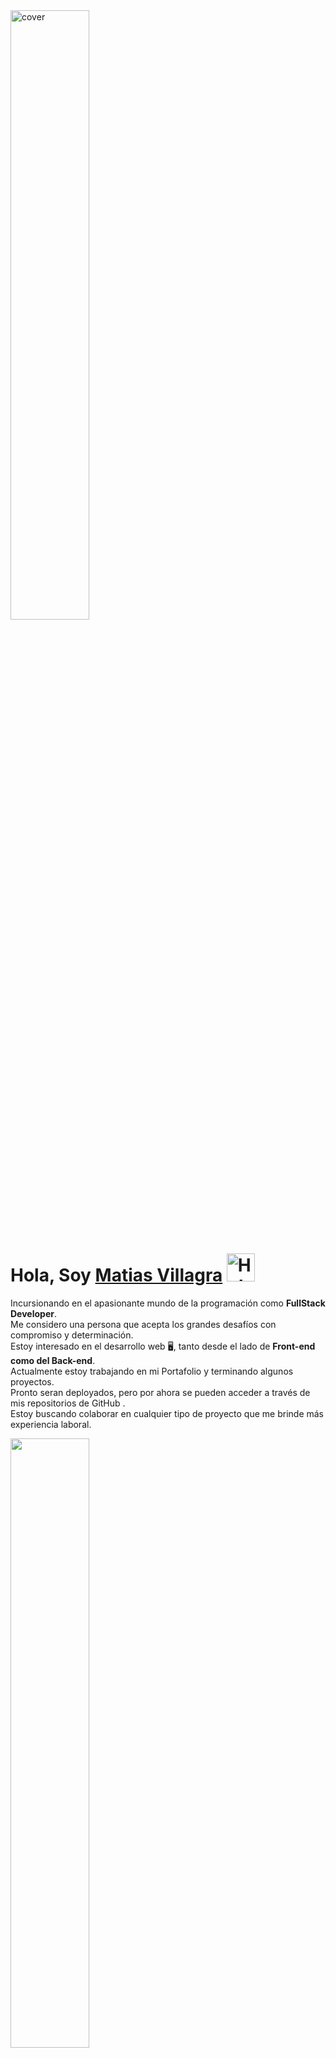<div>
<img width="50%" height = "50%" src="https://www.wingstechsolutions.com/wp-content/uploads/2022/03/full-stack-development.gif" alt="cover" />
</div>

# **Hola, Soy [Matias Villagra](https://www.linkedin.com/in/matias-villagra-067955248/)** <img width="45" src="https://user-images.githubusercontent.com/76783198/182454378-115c3a2e-50cc-490e-85f0-fbdfab7f36ba.gif" alt="Hola">

Incursionando en el apasionante mundo de la programación como **FullStack Developer**.<br>
Me considero una persona que acepta los grandes desafíos con compromiso y determinación.<br>
Estoy interesado en el desarrollo web 🖥️, tanto desde el lado de **Front-end como del Back-end**.<br>
Actualmente estoy trabajando en mi Portafolio y terminando algunos proyectos. <br>
Pronto seran deployados, pero por ahora se pueden acceder a través de mis repositorios de GitHub . <br>
Estoy buscando colaborar en cualquier tipo de proyecto que me brinde más experiencia laboral. <br>

<div >
    <img width="50%" height="50%" src="https://www.fullstacktechnology.com/wp-content/uploads/2020/10/web_development_2.gif"/>
</div> 
</br>

## **Lenguajes y herramientas** <img src = "https://media2.giphy.com/media/QssGEmpkyEOhBCb7e1/giphy.gif?cid=ecf05e47a0n3gi1bfqntqmob8g9aid1oyj2wr3ds3mg700bl&rid=giphy.gif" width = 32px>
<img width ='60px' src ='https://raw.githubusercontent.com/rahulbanerjee26/githubAboutMeGenerator/main/icons/reactjs.svg'> 
<img width ='60px' src ='https://raw.githubusercontent.com/rahulbanerjee26/githubAboutMeGenerator/main/icons/javascript.svg'> 
<img width ='60px' src ='https://raw.githubusercontent.com/rahulbanerjee26/githubAboutMeGenerator/main/icons/css.svg'> 
<img width ='60px' src ='https://raw.githubusercontent.com/rahulbanerjee26/githubAboutMeGenerator/main/icons/express.svg'>
<img width ='60px' src ='https://raw.githubusercontent.com/rahulbanerjee26/githubAboutMeGenerator/main/icons/git.svg'> 
<img width ='60px' src ='https://raw.githubusercontent.com/rahulbanerjee26/githubAboutMeGenerator/main/icons/github.svg'> 
<img width ='60px' src ='https://raw.githubusercontent.com/rahulbanerjee26/githubAboutMeGenerator/main/icons/html.svg'> 
<img width ='60px' src ='https://raw.githubusercontent.com/rahulbanerjee26/githubAboutMeGenerator/main/icons/postman.svg'> 
<img width ='60px' src ='https://raw.githubusercontent.com/rahulbanerjee26/githubAboutMeGenerator/main/icons/redux.svg'> 
<img width ='60px' src ='https://raw.githubusercontent.com/rahulbanerjee26/githubAboutMeGenerator/main/icons/postgresql.svg'>
</br></br>

## **Mis Proyectos** <img src = "https://media1.giphy.com/media/JZ40cnfnN11KycrvMF/giphy.gif?cid=ecf05e47a0n3gi1bfqntqmob8g9aid1oyj2wr3ds3mg700bl&rid=giphy.gif" width = 32px>
### **TechnoMerch**
TechnoMerch, es un e-Commerce de insumos tecnologicos, adaptable a la identidad de cualquier empresa.
Nace como proyecto grupal integrador del bootcamp **Soy Henry**, para poner en practica todas las habilidades adquiridas con otros 7 colaboradores.
En este gran proyecto me desempeñe como **FullStack Developer** realizando rutas CRUD y componentes para el Dashboard de los usuarios, trabajamos mediante la metodología SCRUM con las siguientes tecnologías:<br>
Javascript | React | CSS | Redux | Node | Sequelize | PostgreSQL | GitHub | Figma | Trello

<!-- ![Group 7](https://user-images.githubusercontent.com/76783198/184268606-e727df34-1c68-41cb-b835-ea2617bf07bf.png) -->
<div align="row"> 
    <img src="https://user-images.githubusercontent.com/99623075/203130028-6c5845f3-53f8-410e-806f-a9eb556eb1a8.png" width="32%" height="32%"  alt="PreviewImage"/>
    <img src="https://user-images.githubusercontent.com/99623075/203130042-0693581c-aede-4524-bd50-8b2e05600af5.png" width="32%" height="32%"  alt="PreviewImage"/>
    <img src="https://user-images.githubusercontent.com/99623075/203130049-6b0a708c-b967-4af2-a844-e2652e74a699.png" width="32%" height="32%"  alt="PreviewImage"/>
</div>


<a href="https://6evi.duckdns.org:1337/" fontSize="34">
      <img align="center" src="https://user-images.githubusercontent.com/76783198/183678369-e773f0f2-6f7b-4921-acac-36155eae3322.svg" width="30" height="30"/>
      TecnoMerch Deploy
</a>
</br></br>


### **PI FOOD**
Single-page application enfocada en mostrar informacion de miles de recetas de todo el mundo utilizando una **API externa**.<br>
Con la posibilidad de crear nuevas recetas, buscar recetas por nombre, filtrarlas por dieta o nivel saludable, añadir a favoritos. <br>
Esta aplicación la desarrolle integramente, tanto frontend como backend, con las siguientes tecnologías:<br>
Javascript | HTML | CSS | React | Redux | Node | Sequelize | PostgreSQL<br>


<div align="row" >
      <img src="https://user-images.githubusercontent.com/99623075/203130058-462c2d64-3d95-498a-bea4-da9502a65f34.png" width="32%" height="32%"  />
      <img src="https://user-images.githubusercontent.com/99623075/203130068-83deac30-4c36-48d0-9c0d-3601f4020126.png" width="32%" height="32%"  />
      <img src="https://user-images.githubusercontent.com/99623075/203130086-80ec363e-b01f-46ed-9d6c-02c24b4431f6.png" width="32%" height="32%"  />
      <img src="https://user-images.githubusercontent.com/99623075/203130107-7d880a5c-605a-44ac-9009-9b49bdd3f563.png" width="32%" height="32%"  />
</div>

<!-- ## **Faltan Deploy del FOOD**
<a href="" fontSize="34">
      <img align="center" src="https://user-images.githubusercontent.com/76783198/183678369-e773f0f2-6f7b-4921-acac-36155eae3322.svg" width="30" height="30"/>
      PI-FOOD Deploy
</a> -->
</br>
<a href="https://github.com/MatiVillagra98/PI-Food">
      <img align="center" src="https://user-images.githubusercontent.com/76783198/183681387-b4432771-313b-4527-a157-75786233b3b0.svg" width="25" height="25"/>
      Link a repo
</a>
</br></br>


## 📫 Contacto

<p>
    <a href="https://mativillagra98@gmail.com">
      <img align="center" src="https://user-images.githubusercontent.com/76783198/182482940-c4a2a044-de93-4450-b354-9628cbb175c9.svg"/>
      mativillagra98@gmail.com
    </a>    
    <br>
    <a href="https://www.linkedin.com/in/matias-villagra">
      <img align="center" src="https://user-images.githubusercontent.com/76783198/182481396-19c89e94-f3ba-4e33-9df4-f5b7a094cf8f.svg"/>
      Matias Villagra
    </a>
</p>


